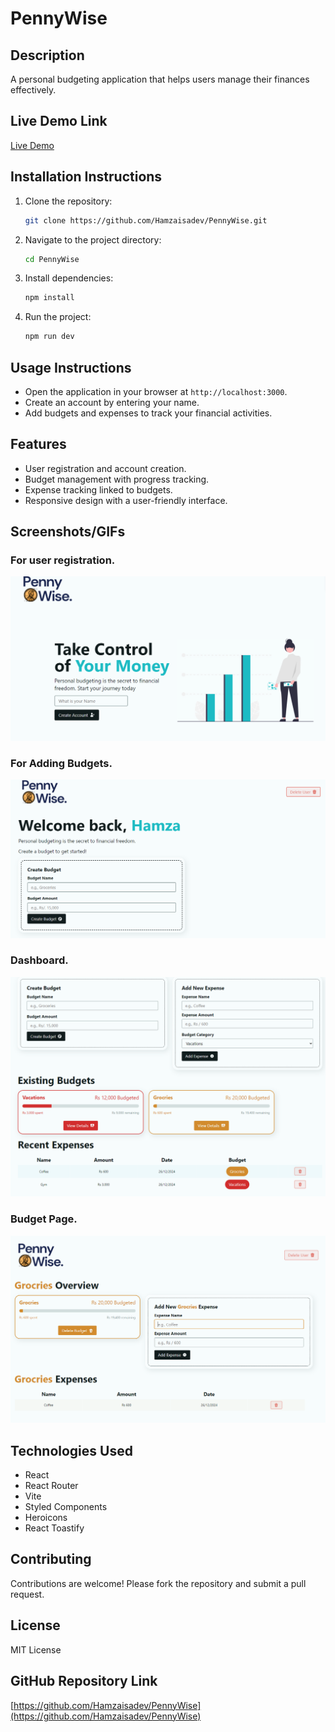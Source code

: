 # PennyWise

## Description

A personal budgeting application that helps users manage their finances effectively.

## Live Demo Link

[Live Demo](https://pennywisse.netlify.app/)

## Installation Instructions

1. Clone the repository:
   ```bash
   git clone https://github.com/Hamzaisadev/PennyWise.git
   ```
2. Navigate to the project directory:
   ```bash
   cd PennyWise
   ```
3. Install dependencies:
   ```bash
   npm install
   ```
4. Run the project:
   ```bash
   npm run dev
   ```

## Usage Instructions

- Open the application in your browser at `http://localhost:3000`.
- Create an account by entering your name.
- Add budgets and expenses to track your financial activities.

## Features

- User registration and account creation.
- Budget management with progress tracking.
- Expense tracking linked to budgets.
- Responsive design with a user-friendly interface.

## Screenshots/GIFs

### For user registration.

![Screenshot](src\assets\Pennywise\Homescreen.png)

### For Adding Budgets.

![Screenshot](./src\assets\Pennywise\Create-budget-page.png)

### Dashboard.

![Screenshot](src\assets\Pennywise\image-3.png)

### Budget Page.

![Screenshot](src\assets\Pennywise\Budget-page.png)

## Technologies Used

- React
- React Router
- Vite
- Styled Components
- Heroicons
- React Toastify

## Contributing

Contributions are welcome! Please fork the repository and submit a pull request.

## License

MIT License

## GitHub Repository Link

[https://github.com/Hamzaisadev/PennyWise](https://github.com/Hamzaisadev/PennyWise)
